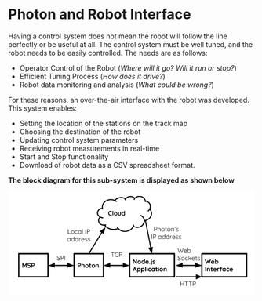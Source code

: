 Photon and Robot Interface
==========================

Having a control system does not mean the robot will follow the line perfectly or be useful at all. The control system must be well tuned, and the robot needs to be easily controlled. The needs are as follows:

+ Operator Control of the Robot (_Where will it go? Will it run or stop?_)
+ Efficient Tuning Process (_How does it drive?_)
+ Robot data monitoring and analysis (_What could be wrong?_)

For these reasons, an over-the-air interface with the robot was developed. This system enables:

+ Setting the location of the stations on the track map
+ Choosing the destination of the robot
+ Updating control system parameters
+ Receiving robot measurements in real-time
+ Start and Stop functionality
+ Download of robot data as a CSV spreadsheet format.

**The block diagram for this sub-system is displayed as shown below**

![Interface Subsystem Architecture](Media/InterfaceArchitecture.png)